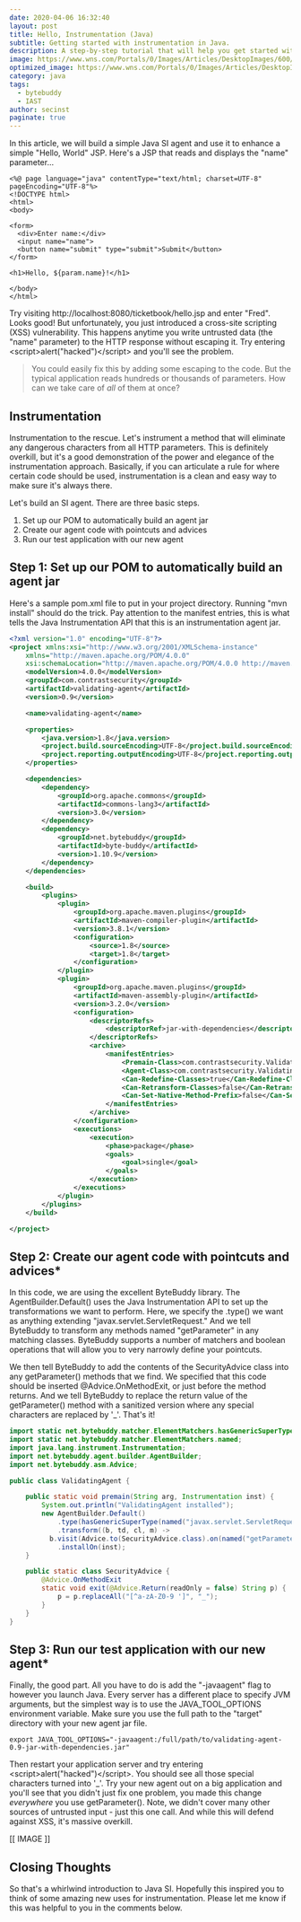 ```yaml
---
date: 2020-04-06 16:32:40
layout: post
title: Hello, Instrumentation (Java)
subtitle: Getting started with instrumentation in Java.
description: A step-by-step tutorial that will help you get started with instrumentation in Java.
image: https://www.wns.com/Portals/0/Images/Articles/DesktopImages/600/159/Digital_ROI_HD-1.jpg
optimized_image: https://www.wns.com/Portals/0/Images/Articles/DesktopImages/600/159/Digital_ROI_HD-1.jpg
category: java
tags:
  - bytebuddy
  - IAST
author: secinst
paginate: true
---
```


In this article, we will build a simple Java SI agent and use it to enhance a simple "Hello, World" JSP. Here's a JSP that reads and displays the "name" parameter...

```
<%@ page language="java" contentType="text/html; charset=UTF-8" pageEncoding="UTF-8"%>
<!DOCTYPE html>
<html>
<body>

<form>
  <div>Enter name:</div>
  <input name="name">
  <button name="submit" type="submit">Submit</button>
</form>

<h1>Hello, ${param.name}!</h1>

</body>
</html>
```

Try visiting http://localhost:8080/ticketbook/hello.jsp and enter "Fred". Looks good! But unfortunately, you just introduced a cross-site scripting (XSS) vulnerability. This happens anytime you write untrusted data (the "name" parameter) to the HTTP response without escaping it. Try entering &lt;script&gt;alert("hacked")&lt;/script&gt; and you'll see the problem.

> You could easily fix this by adding some escaping to the code. But the typical application reads hundreds or thousands of parameters. How can we take care of *all* of them at once?

## Instrumentation

Instrumentation to the rescue. Let's instrument a method that will eliminate any dangerous characters from all HTTP parameters. This is definitely overkill, but it's a good demonstration of the power and elegance of the instrumentation approach. Basically, if you can articulate a rule for where certain code should be used, instrumentation is a clean and easy way to make sure it's always there.

Let's build an SI agent. There are three basic steps.
1. Set up our POM to automatically build an agent jar
2. Create our agent code with pointcuts and advices
3. Run our test application with our new agent

## Step 1: Set up our POM to automatically build an agent jar

Here's a sample pom.xml file to put in your project directory. Running "mvn install" should do the trick. Pay attention to the manifest entries, this is what tells the Java Instrumentation API that this is an instrumentation agent jar.

```xml
<?xml version="1.0" encoding="UTF-8"?>
<project xmlns:xsi="http://www.w3.org/2001/XMLSchema-instance"
	xmlns="http://maven.apache.org/POM/4.0.0"
	xsi:schemaLocation="http://maven.apache.org/POM/4.0.0 http://maven.apache.org/maven-v4_0_0.xsd">
	<modelVersion>4.0.0</modelVersion>
	<groupId>com.contrastsecurity</groupId>
	<artifactId>validating-agent</artifactId>
	<version>0.9</version>

	<name>validating-agent</name>

	<properties>
		<java.version>1.8</java.version>
		<project.build.sourceEncoding>UTF-8</project.build.sourceEncoding>
		<project.reporting.outputEncoding>UTF-8</project.reporting.outputEncoding>
	</properties>

	<dependencies>
		<dependency>
			<groupId>org.apache.commons</groupId>
			<artifactId>commons-lang3</artifactId>
			<version>3.0</version>
		</dependency>
		<dependency>
			<groupId>net.bytebuddy</groupId>
			<artifactId>byte-buddy</artifactId>
			<version>1.10.9</version>
		</dependency>
	</dependencies>

	<build>
		<plugins>
			<plugin>
				<groupId>org.apache.maven.plugins</groupId>
				<artifactId>maven-compiler-plugin</artifactId>
				<version>3.8.1</version>
				<configuration>
					<source>1.8</source>
					<target>1.8</target>
				</configuration>
			</plugin>
			<plugin>
				<groupId>org.apache.maven.plugins</groupId>
				<artifactId>maven-assembly-plugin</artifactId>
				<version>3.2.0</version>
				<configuration>
					<descriptorRefs>
						<descriptorRef>jar-with-dependencies</descriptorRef>
					</descriptorRefs>
					<archive>
						<manifestEntries>
							<Premain-Class>com.contrastsecurity.ValidatingAgent</Premain-Class>
							<Agent-Class>com.contrastsecurity.ValidatingAgent</Agent-Class>
							<Can-Redefine-Classes>true</Can-Redefine-Classes>
							<Can-Retransform-Classes>false</Can-Retransform-Classes>
							<Can-Set-Native-Method-Prefix>false</Can-Set-Native-Method-Prefix>
						</manifestEntries>
					</archive>
				</configuration>
				<executions>
					<execution>
						<phase>package</phase>
						<goals>
							<goal>single</goal>
						</goals>
					</execution>
				</executions>
			</plugin>
		</plugins>
	</build>

</project>
```

## Step 2: Create our agent code with pointcuts and advices*

In this code, we are using the excellent ByteBuddy library. The AgentBuilder.Default() uses the Java Instrumentation API to set up the transformations we want to perform. Here, we specify the .type() we want as anything extending "javax.servlet.ServletRequest."  And we tell ByteBuddy to transform any methods named "getParameter" in any matching classes. ByteBuddy supports a number of matchers and boolean operations that will allow you to very narrowly define your pointcuts.

We then tell ByteBuddy to add the contents of the SecurityAdvice class into any getParameter() methods that we find. We specified that this code should be inserted @Advice.OnMethodExit, or just before the method returns. And we tell ByteBuddy to replace the return value of the getParameter() method with a sanitized version where any special characters are replaced by '_'.  That's it!

```java
import static net.bytebuddy.matcher.ElementMatchers.hasGenericSuperType;
import static net.bytebuddy.matcher.ElementMatchers.named;
import java.lang.instrument.Instrumentation;
import net.bytebuddy.agent.builder.AgentBuilder;
import net.bytebuddy.asm.Advice;

public class ValidatingAgent {

	public static void premain(String arg, Instrumentation inst) {
		System.out.println("ValidatingAgent installed");
		new AgentBuilder.Default()
			.type(hasGenericSuperType(named("javax.servlet.ServletRequest")))
			.transform((b, td, cl, m) -> 
          b.visit(Advice.to(SecurityAdvice.class).on(named("getParameter"))))
			.installOn(inst);
	}

	public static class SecurityAdvice {
		@Advice.OnMethodExit
		static void exit(@Advice.Return(readOnly = false) String p) {
			p = p.replaceAll("[^a-zA-Z0-9 ']", "_");
		}
	}
}
```

## Step 3: Run our test application with our new agent*

Finally, the good part. All you have to do is add the "-javaagent" flag to however you launch Java. Every server has a different place to specify JVM arguments, but the simplest way is to use the JAVA_TOOL_OPTIONS environment variable. Make sure you use the full path to the "target" directory with your new agent jar file.

```shell
export JAVA_TOOL_OPTIONS="-javaagent:/full/path/to/validating-agent-0.9-jar-with-dependencies.jar"
```

Then restart your application server and try entering &lt;script&gt;alert("hacked")&lt;/script&gt;.  You should see all those special characters turned into '_'. Try your new agent out on a big application and you'll see that you didn't just fix one problem, you made this change *everywhere* you use getParameter(). Note, we didn't cover many other sources of untrusted input - just this one call. And while this will defend against XSS, it's massive overkill.

[[ IMAGE ]]

## Closing Thoughts

So that's a whirlwind introduction to Java SI. Hopefully this inspired you to think of some amazing new uses for instrumentation. Please let me know if this was helpful to you in the comments below.


